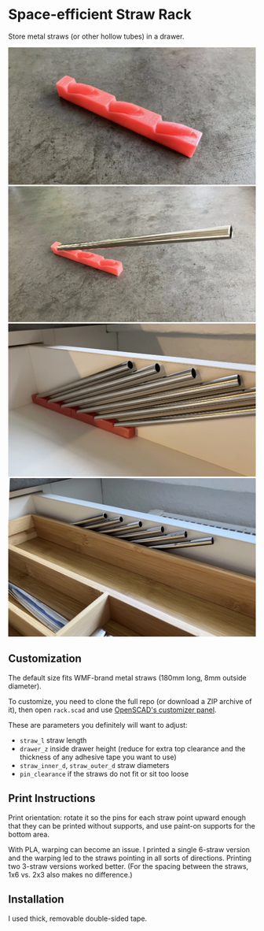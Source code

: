 # Space-efficient Straw Rack
Store metal straws (or other hollow tubes) in a drawer.

![](docs/printed_00.webp)
![](docs/printed_01.webp)
![](docs/installed_00.webp)
![](docs/installed_01.webp)

## Customization
The default size fits WMF-brand metal straws (180mm long, 8mm outside diameter).

To customize, you need to clone the full repo (or download a ZIP archive of it), then open `rack.scad` and use [OpenSCAD's customizer panel](https://en.wikibooks.org/wiki/OpenSCAD_User_Manual/Customizer#Activation_of_Customizer_panel).

These are parameters you definitely will want to adjust:
* `straw_l` straw length
* `drawer_z` inside drawer height (reduce for extra top clearance and the thickness of any adhesive tape you want to use)
* `straw_inner_d`, `straw_outer_d` straw diameters
* `pin_clearance` if the straws do not fit or sit too loose

## Print Instructions
Print orientation: rotate it so the pins for each straw point upward enough that they can be printed without supports, and use paint-on supports for the bottom area.

With PLA, warping can become an issue. I printed a single 6-straw version and the warping led to the straws pointing in all sorts of directions. Printing two 3-straw versions worked better. (For the spacing between the straws, 1x6 vs. 2x3 also makes no difference.)

## Installation
I used thick, removable double-sided tape.

